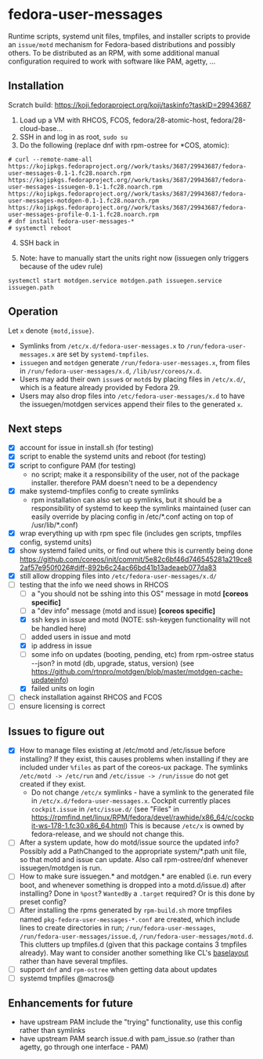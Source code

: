 # fedora-user-messages

Runtime scripts, systemd unit files, tmpfiles, and installer scripts to provide an `issue/motd` mechanism for Fedora-based distributions and possibly others. To be distributed as an RPM, with some additional manual configuration required to work with software like PAM, agetty, ...

## Installation

Scratch build: https://koji.fedoraproject.org/koji/taskinfo?taskID=29943687

1. Load up a VM with RHCOS, FCOS, fedora/28-atomic-host, fedora/28-cloud-base...
2. SSH in and log in as root, `sudo su`
3. Do the following (replace dnf with rpm-ostree for \*COS, atomic):

```
# curl --remote-name-all https://kojipkgs.fedoraproject.org//work/tasks/3687/29943687/fedora-user-messages-0.1-1.fc28.noarch.rpm https://kojipkgs.fedoraproject.org//work/tasks/3687/29943687/fedora-user-messages-issuegen-0.1-1.fc28.noarch.rpm https://kojipkgs.fedoraproject.org//work/tasks/3687/29943687/fedora-user-messages-motdgen-0.1-1.fc28.noarch.rpm https://kojipkgs.fedoraproject.org//work/tasks/3687/29943687/fedora-user-messages-profile-0.1-1.fc28.noarch.rpm
# dnf install fedora-user-messages-*
# systemctl reboot
```

4. SSH back in

5. Note: have to manually start the units right now (issuegen only triggers because of the udev rule)

```
systemctl start motdgen.service motdgen.path issuegen.service issuegen.path
```

## Operation

Let `x` denote `{motd,issue}`.

- Symlinks from `/etc/x.d/fedora-user-messages.x` to `/run/fedora-user-messages.x` are set by `systemd-tmpfiles`.
- `issuegen` and `motdgen` generate `/run/fedora-user-messages.x`, from files in `/run/fedora-user-messages/x.d`, `/lib/usr/coreos/x.d`.
- Users may add their own `issue`s or `motd`s by placing files in `/etc/x.d/`, which is a feature already provided by Fedora 29.
- Users may also drop files into `/etc/fedora-user-messages/x.d` to have the issuegen/motdgen services append their files to the generated `x`.

## Next steps
- [x] account for issue in install.sh (for testing)
- [x] script to enable the systemd units and reboot (for testing)
- [x] script to configure PAM (for testing)
    - no script; make it a responsibility of the user, not of the package installer. therefore PAM doesn't need to be a dependency
- [x] make systemd-tmpfiles config to create symlinks
    - rpm installation can also set up symlinks, but it should be a responsibility of systemd to keep the symlinks maintained (user can easily override by placing config in /etc/\*.conf acting on top of /usr/lib/\*.conf)
- [x] wrap everything up with rpm spec file (includes gen scripts, tmpfiles config, systemd units)
- [x] show systemd failed units, or find out where this is currently being done https://github.com/coreos/init/commit/5e82c6bf46d746545281a219ce82af57e950f026#diff-892b6c24ac66bd41b13adeaeb077da83
- [x] still allow dropping files into `/etc/fedora-user-messages/x.d/`
- [ ] testing that the info we need shows in RHCOS
  - [ ] a "you should not be sshing into this OS" message in motd **[coreos specific]**
  - [ ] a "dev info" message (motd and issue) **[coreos specific]**
  - [x] ssh keys in issue and motd (NOTE: ssh-keygen functionality will not be handled here)
  - [ ] added users in issue and motd
  - [x] ip address in issue
  - [ ] some info  on updates (booting, pending, etc) from rpm-ostree status --json? in motd (db, upgrade, status, version) (see https://github.com/rtnpro/motdgen/blob/master/motdgen-cache-updateinfo)
  - [x] failed units on login
- [ ] check installation against RHCOS and FCOS
- [ ] ensure licensing is correct

## Issues to figure out

- [x] How to manage files existing at /etc/motd and /etc/issue before installing? If they exist, this causes problems when installing if they are included under `%files` as part of the coreos-ux package. The symlinks `/etc/motd -> /etc/run` and `/etc/issue -> /run/issue` do not get created if they exist.
    - Do not change `/etc/x` symlinks - have a symlink to the generated file in `/etc/x.d/fedora-user-messages.x`. Cockpit currently places `cockpit.issue` in `/etc/issue.d/` (see "Files" in https://rpmfind.net/linux/RPM/fedora/devel/rawhide/x86_64/c/cockpit-ws-178-1.fc30.x86_64.html) This is because `/etc/x` is owned by fedora-release, and we should not change this.
- [ ] After a system update, how do motd/issue source the updated info? Possibly add a PathChanged to the appropriate system/\*.path unit file, so that motd and issue can update. Also call rpm-ostree/dnf whenever issuegen/motdgen is run.
- [ ] How to make sure issuegen.* and motdgen.* are enabled (i.e. run every boot, and whenever something is dropped into a motd.d/issue.d) after installing? Done in `%post`? `WantedBy` a `.target` required? Or is this done by preset config?
- [ ] After installing the rpms generated by `rpm-build.sh` more tmpfiles named `pkg-fedora-user-messages-*.conf` are
created, which include lines to create directories in run; `/run/fedora-user-messages`, `/run/fedora-user-messages/issue.d`, `/run/fedora-user-messages/motd.d`. This clutters up tmpfiles.d (given that this package contains 3 tmpfiles already). May want to consider another something like CL's [baselayout](https://github.com/coreos/baselayout/blob/master/tmpfiles.d/baselayout.conf) rather than have several tmpfiles.
- [ ] support `dnf` and `rpm-ostree` when getting data about updates
- [ ] systemd tmpfiles @macros@

## Enhancements for future
- have upstream PAM include the "trying" functionality, use this config rather than symlinks
- have upstream PAM search issue.d with pam_issue.so (rather than agetty, go through one interface - PAM)

